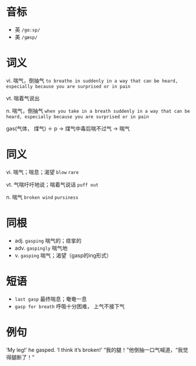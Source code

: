 # 音标

- 英 `/gɑːsp/`
- 美 `/ɡæsp/`

# 词义

vi. 喘气，倒抽气
`to breathe in suddenly in a way that can be heard, especially because you are surprised or in pain`

vt. 喘着气说出


n. 喘气，倒抽气
`when you take in a breath suddenly in a way that can be heard, especially because you are surprised or in pain`



gas(气体， 煤气) ＋ p → 煤气中毒后喘不过气 → 喘气

# 同义

vi. 喘气；喘息；渴望
`blow` `rare`

vt. 气喘吁吁地说；喘着气说话
`puff out`

n. 喘气
`broken wind` `pursiness`

# 同根

- adj. `gasping` 喘气的；痉挛的
- adv. `gaspingly` 喘气地
- v. `gasping` 喘气；渴望（gasp的ing形式）

# 短语

- `last gasp` 最终喘息；奄奄一息
- `gasp for breath` 呼吸十分困难， 上气不接下气

# 例句

‘My leg!’ he gasped. ‘I think it’s broken!’
“我的腿！”他倒抽一口气喊道，“我觉得腿断了！”



